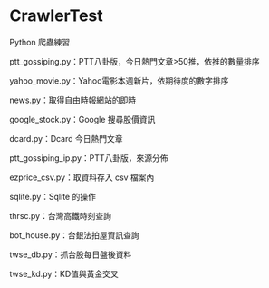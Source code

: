 # CrawlerTest
Python 爬蟲練習

ptt_gossiping.py：PTT八卦版，今日熱門文章>50推，依推的數量排序

yahoo_movie.py：Yahoo電影本週新片，依期待度的數字排序

news.py：取得自由時報網站的即時

google_stock.py：Google 搜尋股價資訊

dcard.py：Dcard 今日熱門文章

ptt_gossiping_ip.py：PTT八卦版，來源分佈

ezprice_csv.py：取資料存入 csv 檔案內

sqlite.py：Sqlite 的操作

thrsc.py：台灣高鐵時刻查詢

bot_house.py：台銀法拍屋資訊查詢

twse_db.py：抓台股每日盤後資料

twse_kd.py：KD值與黃金交叉